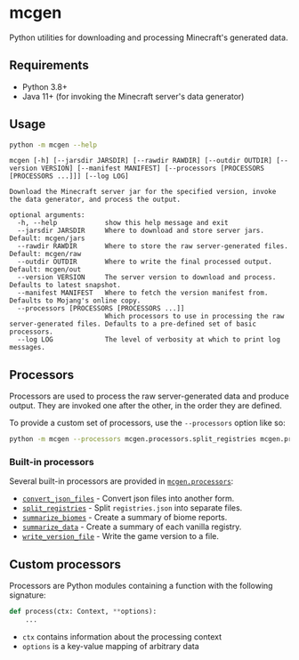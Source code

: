 # mcgen

Python utilities for downloading and processing Minecraft's generated data.

## Requirements

- Python 3.8+
- Java 11+ (for invoking the Minecraft server's data generator)

## Usage

```bash
python -m mcgen --help
```

```
mcgen [-h] [--jarsdir JARSDIR] [--rawdir RAWDIR] [--outdir OUTDIR] [--version VERSION] [--manifest MANIFEST] [--processors [PROCESSORS [PROCESSORS ...]]] [--log LOG]

Download the Minecraft server jar for the specified version, invoke the data generator, and process the output.

optional arguments:
  -h, --help            show this help message and exit
  --jarsdir JARSDIR     Where to download and store server jars. Default: mcgen/jars
  --rawdir RAWDIR       Where to store the raw server-generated files. Default: mcgen/raw
  --outdir OUTDIR       Where to write the final processed output. Default: mcgen/out
  --version VERSION     The server version to download and process. Defaults to latest snapshot.
  --manifest MANIFEST   Where to fetch the version manifest from. Defaults to Mojang's online copy.
  --processors [PROCESSORS [PROCESSORS ...]]
                        Which processors to use in processing the raw server-generated files. Defaults to a pre-defined set of basic processors.
  --log LOG             The level of verbosity at which to print log messages.
```

## Processors

Processors are used to process the raw server-generated data and produce output. They are invoked one after the other, in the order they are defined.

To provide a custom set of processors, use the `--processors` option like so:

```bash
python -m mcgen --processors mcgen.processors.split_registries mcgen.processors.summarize_data
```

### Built-in processors

Several built-in processors are provided in [`mcgen.processors`](./mcgen/processors):

- [`convert_json_files`](./mcgen/processors/convert_json_files.py) - Convert json files into another form.
- [`split_registries`](./mcgen/processors/split_registries.py) - Split `registries.json` into separate files.
- [`summarize_biomes`](./mcgen/processors/summarize_biomes.py) - Create a summary of biome reports.
- [`summarize_data`](./mcgen/processors/summarize_data.py) - Create a summary of each vanilla registry.
- [`write_version_file`](./mcgen/processors/write_version_file.py) - Write the game version to a file.

## Custom processors

Processors are Python modules containing a function with the following signature:

```python
def process(ctx: Context, **options):
    ...
```

- `ctx` contains information about the processing context
- `options` is a key-value mapping of arbitrary data
